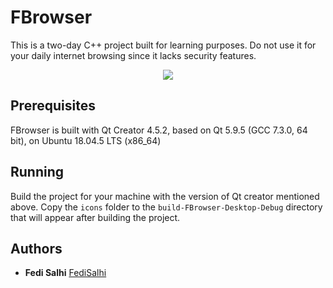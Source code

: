 # FBrowser
This is a two-day C++ project built for learning purposes. Do not use it for your daily internet browsing since it lacks security features.

<p align="center">
<img align="center" src="https://user-images.githubusercontent.com/45536639/119235672-5ac19500-bb3c-11eb-821e-94241bd42bf4.png"> 
</p>

## Prerequisites

FBrowser is built with Qt Creator 4.5.2, based on Qt 5.9.5 (GCC 7.3.0, 64 bit), on Ubuntu 18.04.5 LTS (x86_64)

## Running 
Build the project for your machine with the version of Qt creator mentioned above. Copy the ``` icons ``` folder to the ``` build-FBrowser-Desktop-Debug ``` directory that will appear after building the project. 

## Authors

* **Fedi Salhi** [FediSalhi](https://github.com/FediSalhi)

